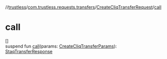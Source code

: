 //[trustless](../../../index.md)/[com.trustless.requests.transfers](../index.md)/[CreateCliqTransferRequest](index.md)/[call](call.md)

# call

[]\
suspend fun [call](call.md)(params: [CreateCliqTransferParams](../-create-cliq-transfer-params/index.md)): [StaqTransferResponse](../-staq-transfer-response/index.md)

